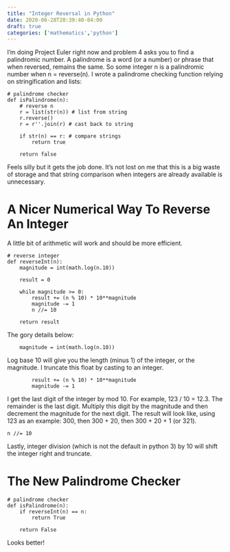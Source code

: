 ```yaml
---
title: "Integer Reversal in Python"
date: 2020-06-28T20:39:40-04:00
draft: true
categories: ['mathematics','python']
---
```


I’m doing Project Euler right now and problem 4 asks you to find a palindromic number. A palindrome is a word (or a number) or phrase that when reversed, remains the same.
So some integer n is a palindromic number when n = reverse(n). I wrote a palindrome checking function relying on stringification and lists:

```
# palindrome checker
def isPalindrome(n):
	# reverse n
	r = list(str(n)) # list from string
	r.reverse()
	r = r''.join(r) # cast back to string
	
	if str(n) == r: # compare strings
		return true

	return false
```

Feels silly but it gets the job done. It’s not lost on me that this is a big waste of storage and that string comparison when integers are already available is unnecessary.

# A Nicer Numerical Way To Reverse An Integer

A little bit of arithmetic will work and should be more efficient.

```
# reverse integer
def reverseInt(n):
	magnitude = int(math.log(n.10))

	result = 0

	while magnitude >= 0:
		result += (n % 10) * 10**magnitude
		magnitude -= 1
		n //= 10

	return result
```

The gory details below:

```
	magnitude = int(math.log(n.10))
```

Log base 10 will give you the length (minus 1) of the integer, or the magnitude. I truncate this float by casting to an integer.

```
		result += (n % 10) * 10**magnitude
		magnitude -= 1
```

I get the last digit of the integer by mod 10. For example, 123 / 10 = 12.3. The remainder is the last digit. Multiply this digit by the magnitude and then decrement the magnitude for the next digit. The result will look like, using 123 as an example: 300, then 300 + 20, then 300 + 20 + 1 (or 321).

```
n //= 10
```

Lastly, integer division (which is not the default in python 3) by 10 will shift the integer right and truncate.

# The New Palindrome Checker

```
# palindrome checker
def isPalindrome(n):
	if reverseInt(n) == n:
		return True
	
	return False
```

Looks better!
